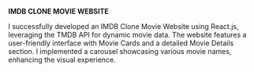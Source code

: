 **IMDB CLONE MOVIE WEBSITE**


I successfully developed an IMDB Clone Movie Website using React.js, leveraging the TMDB API for dynamic movie data.
The website features a user-friendly interface with Movie Cards and a detailed Movie Details section.
I implemented a carousel showcasing various movie names, enhancing the visual experience.

